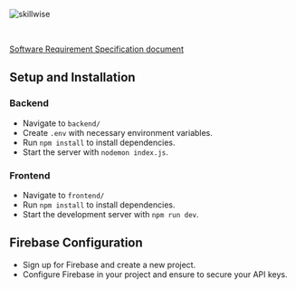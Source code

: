 ![skillwise](https://github.com/user-attachments/assets/2a196dfb-74ab-4fc9-ace0-5109a0e3ab80)

</br>

[Software Requirement Specification document](https://github.com/user-attachments/files/16434184/Software.Requirement.Specification.document.pdf)

## Setup and Installation
### Backend
- Navigate to `backend/`
- Create `.env` with necessary environment variables.
- Run `npm install` to install dependencies.
- Start the server with `nodemon index.js`.

### Frontend
- Navigate to `frontend/`
- Run `npm install` to install dependencies.
- Start the development server with `npm run dev`.

## Firebase Configuration
- Sign up for Firebase and create a new project.
- Configure Firebase in your project and ensure to secure your API keys.

